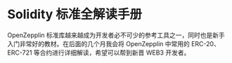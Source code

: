 # Solidity 标准全解读手册

OpenZepplin 标准库越来越成为开发者必不可少的参考工具之一，同时也是新手入门非常好的教材。在后面的几个月我会将 OpenZepplin 中常用的 ERC-20、ERC-721 等合约进行详细解读，希望可以帮到新晋 WEB3 开发者。
